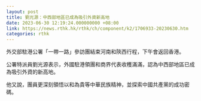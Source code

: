```yaml
---
layout: post
title: 劉光源：中西部地區已成為吸引外資新高地
date: 2023-06-30 12:19:24.000000000 +08:00
link: https://news.rthk.hk/rthk/ch/component/k2/1706933-20230630.htm
categories: rthk
---
```


外交部駐港公署「一帶一路」參訪團結束河南和陝西行程，下午會返回香港。

公署特派員劉光源表示，外國駐港領團和商界代表收穫滿滿，認為中西部地區已成為吸引外資的新高地。

他又說，團員更深刻領悟以和為貴等中華民族精神，並探索中國共產黨的成功密碼。
